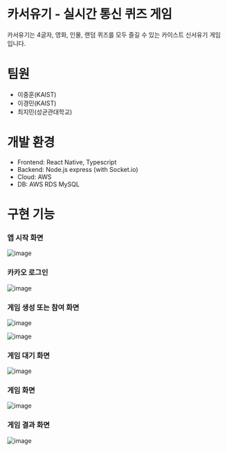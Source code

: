 # 카서유기 - 실시간 통신 퀴즈 게임
카서유기는 4글자, 영화, 인물, 랜덤 퀴즈를 모두 즐길 수 있는 카이스트 신서유기 게임입니다.

# 팀원
- 이중훈(KAIST)
- 이경민(KAIST)
- 최지민(성균관대학교)

# 개발 환경
- Frontend: React Native, Typescript
- Backend: Node.js express (with Socket.io)
- Cloud: AWS
- DB: AWS RDS MySQL

# 구현 기능
### 앱 시작 화면

![image](https://github.com/hooniee0811/Madcamp-Second-Week/assets/67103852/616dfbd1-b6ff-4d6a-b1f2-fa770d87144e)


### 카카오 로그인

![image](https://github.com/hooniee0811/Madcamp-Second-Week/assets/67103852/420f3d39-81db-44c3-b7fa-e15a2cb92ff3)


### 게임 생성 또는 참여 화면

![image](https://github.com/hooniee0811/Madcamp-Second-Week/assets/67103852/3655e5a5-81b8-4fa2-b694-b887d711bf83) 

![image](https://github.com/hooniee0811/Madcamp-Second-Week/assets/67103852/acf155e6-db01-49e7-b608-3a973d926ca5)


### 게임 대기 화면

![image](https://github.com/hooniee0811/Madcamp-Second-Week/assets/67103852/8a9985ff-1719-4b16-8aed-c72da34f5dcd)


### 게임 화면

![image](https://github.com/hooniee0811/Madcamp-Second-Week/assets/67103852/e5e3bbfb-b526-452d-88ed-6c8e3cd3751e)


### 게임 결과 화면

![image](https://github.com/hooniee0811/Madcamp-Second-Week/assets/67103852/00572218-7516-4722-a06c-0387bc3e8c82)
